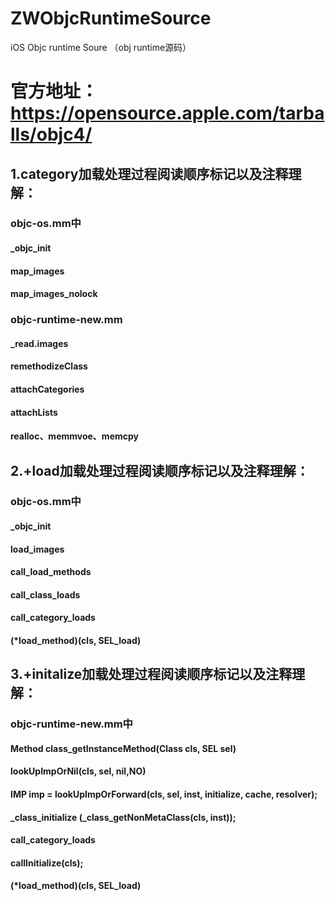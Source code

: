 # ZWObjcRuntimeSource
iOS Objc runtime Soure （obj runtime源码）


# 官方地址：https://opensource.apple.com/tarballs/objc4/

## 1.category加载处理过程阅读顺序标记以及注释理解：
### objc-os.mm中
#### _objc_init
#### map_images
#### map_images_nolock

### objc-runtime-new.mm
#### _read.images
#### remethodizeClass
#### attachCategories
#### attachLists
#### realloc、memmvoe、memcpy

## 2.+load加载处理过程阅读顺序标记以及注释理解：
### objc-os.mm中
#### _objc_init
#### load_images
#### call_load_methods
#### call_class_loads
#### call_category_loads
#### (*load_method)(cls, SEL_load)

## 3.+initalize加载处理过程阅读顺序标记以及注释理解：
### objc-runtime-new.mm中
#### Method class_getInstanceMethod(Class cls, SEL sel)
#### lookUpImpOrNil(cls, sel, nil,NO)
#### IMP imp = lookUpImpOrForward(cls, sel, inst, initialize, cache, resolver);
#### _class_initialize (_class_getNonMetaClass(cls, inst));
#### call_category_loads
#### callInitialize(cls);
#### (*load_method)(cls, SEL_load)
